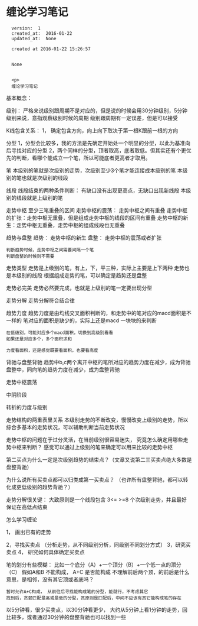 
  # 缠论学习笔记

      version:  1
      created_at:  2016-01-22
      updated_at:  None

      created at 2016-01-22 15:26:57 


      None


      <p>
      缠论学习笔记


基本概念： 

级别： 
	严格来说级别跟周期不是对应的，但是说的时候会用30分钟级别，5分钟级别来说，意指观察级别时候的周期 
	级别跟周期有一定误差，但是可以接受 
	 
	 

K线包含关系： 
	1， 确定包含方向，向上向下取决于第一根K跟前一根的方向 
	 
分型 
	1，分型会比较多，我的方法是先确定开始处一个明显的分型，以此为基准向后寻找对应的分型 
	2，两个同样的分型，顶者取高，底者取低。但其实还有个更优先的判断，看哪个能成立一个笔，所以可能底者更高者才取用。 

笔 
	本级别的笔就是次级别的走势，次级别至少3个笔才能连接成本级别的笔 
	本级别的笔也就是次级别的线段 

线段 
	线段结束的两种条件判断： 有缺口没有出现更高点，无缺口出现新线段 
	本级别的线段就是上级别的笔 

走势中枢 
	至少三笔重叠的区间 
	走势中枢的震荡： 走势中枢之间有重叠 
	走势中枢的扩张：走势中枢无重叠，但是组成走势中枢的线段的区间有重叠 
	走势中枢的新生：走势中枢无重叠，走势中枢的组成线段也无重叠 

趋势与盘整 
	趋势： 走势中枢的新生 
	盘整： 走势中枢的震荡或者扩张	 
	 
	判断趋势时候，走势中枢之间需要间隔一个笔 
	判断盘整的时候则不需要 

走势类型 
	走势是上级别的笔，有上，下，平三种，实际上主要是上下两种 
	走势也是本级别的线段 
		根据组成走势的笔，可以确定是趋势还是盘整 


走势必完美 
	走势必然要完成，也就是上级别的笔一定要出现分型 


走势分解 
	走势分解符合结合律	 

趋势力度 
	趋势力度是由均线交叉面积判断的，和走势中的笔对应的macd面积是不一样的 
	笔对应的面积是缺少的，实际上还是macd 一块块的来判断 

	在低级别，可能对应多个macd面积，切换到高级别看看 
	如果还是对应多个，多个面积求和 

	力度看面积，还是感觉既要看面积，也要看高度 



背驰与盘整背驰 
	趋势中b,c两个离开中枢的笔所对应的趋势力度在减少，成为背驰 
	盘整中，同向笔的趋势力度在减少，成为盘整背驰 
	 
走势中枢震荡 

中阴阶段 

转折的力度与级别 
	 
	 
走势结构的两重表里关系 
	本级别走势的不断改变，慢慢改变上级别的走势，所以综合多基本的走势状况，可以辅助判断当前走势状况





走势中枢的问题在于过分灵活，在当前级别很容易迷失， 
究竟怎么确定用哪些走势中枢来判断？ 
感觉可以通过上级别的笔来确定可以用来比较的走势中枢 


第二买点为什么一定是次级别趋势的结束点？（文章又说第二三买卖点绝大多数是盘整背驰）

为什么说所有买卖点都可以归类成第一买卖点？ （也许所有盘整背驰，都可以转化成更低级别的趋势背驰？）

走势分解很关键： 大致原则是一个线段包含 3<=  >=8 个次级别走势，并且最好保证在高低点结束



怎么学习缠论 


1， 画出已有的走势 

2，寻找买卖点  （分析走势，从不同级别分析，同级别不同划分方式）
3，研究买卖点 
4， 研究如何具体确定买卖点 


笔的划分有些模糊：
	比如一个底分（A）+一个顶分（B）+一个低一点的顶分（C）
	假如A和B 不能构成， A+C 是否能构成
	不理解前后两个顶，的前后是什么意思，是相邻，没有其它顶或者底吗？

	暂时允许A+C构成， 从前往后寻找能构成笔的分型，能就行，不考虑其它
	找到后，贪婪匹配最高或最低的分型，其原则是匹配后，中间不应该有其它能构成笔的存在


以5分钟看，很少买卖点，以30分钟看更少， 大约从5分钟上看1分钟的走势，回比较多，或者通过30分钟的盘整背驰也可以找到一些
      </p>

  